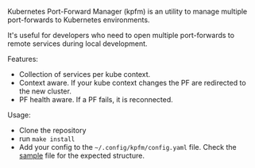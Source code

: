Kubernetes Port-Forward Manager (kpfm) is an utility to manage multiple port-forwards to Kubernetes environments.

It's useful for developers who need to open multiple port-forwards to remote services during local development.

Features:
- Collection of services per kube context.
- Context aware. If your kube context changes the PF are redirected to the new cluster.
- PF health aware. If a PF fails, it is reconnected.

Usage:
- Clone the repository
- run `make install`
- Add your config to the `~/.config/kpfm/config.yaml` file. Check the [sample](./sample/config.yml) file for the expected structure.